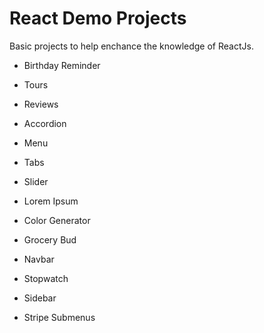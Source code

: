 # React Demo Projects
Basic projects to help enchance the knowledge of ReactJs.
* Birthday Reminder

* Tours

* Reviews

* Accordion

* Menu

* Tabs

* Slider

* Lorem Ipsum

* Color Generator

* Grocery Bud

* Navbar

* Stopwatch

* Sidebar

* Stripe Submenus
